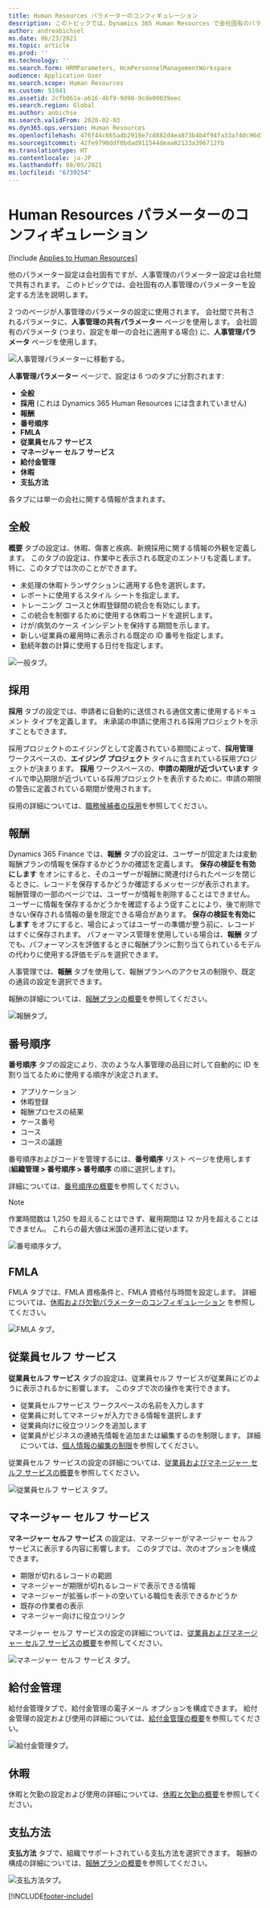 ```yaml
---
title: Human Resources パラメーターのコンフィギュレーション
description: このトピックでは、Dynamics 365 Human Resources で会社固有のパラメーターを設定する方法を説明します。
author: andreabichsel
ms.date: 06/23/2021
ms.topic: article
ms.prod: ''
ms.technology: ''
ms.search.form: HRMParameters, HcmPersonnelManagementWorkspace
audience: Application User
ms.search.scope: Human Resources
ms.custom: 51941
ms.assetid: 2cfb061a-a616-4bf9-9d98-9cde00039eec
ms.search.region: Global
ms.author: anbichse
ms.search.validFrom: 2020-02-03
ms.dyn365.ops.version: Human Resources
ms.openlocfilehash: 476f44c665adb2918e7cd882d4ea873b4b4f94fa33a74dc96d3eccc74b676ce5
ms.sourcegitcommit: 42fe9790ddf0bdad911544deaa82123a396712fb
ms.translationtype: HT
ms.contentlocale: ja-JP
ms.lasthandoff: 08/05/2021
ms.locfileid: "6739254"
---
```

# <a name="configure-human-resources-parameters"></a>Human Resources パラメーターのコンフィギュレーション

[!include [Applies to Human Resources](../includes/applies-to-hr.md)]

他のパラメーター設定は会社固有ですが、人事管理のパラメーター設定は会社間で共有されます。 このトピックでは、会社固有の人事管理のパラメーターを設定する方法を説明します。

2 つのページが人事管理のパラメータの設定に使用されます。 会社間で共有されるパラメータに、**人事管理の共有パラメーター** ページを使用します。 会社固有のパラメータ (つまり、設定を単一の会社に適用する場合) に、**人事管理パラメータ** ページを使用します。

![人事管理パラメーターに移動する。](./media/hr-employee-self-service-human-resources-parameters.png)

**人事管理パラメーター** ページで、設定は 6 つのタブに分割されます:

- **全般**
- **採用** (これは Dynamics 365 Human Resources には含まれていません)
- **報酬**
- **番号順序**
- **FMLA**
- **従業員セルフ サービス**
- **マネージャー セルフ サービス**
- **給付金管理**
- **休暇**
- **支払方法**

各タブには単一の会社に関する情報が含まれます。

## <a name="general"></a>全般

**概要** タブの設定は、休暇、傷害と疾病、新規採用に関する情報の外観を定義します。 このタブの設定は、作業中と表示される既定のエントリも定義します。 特に、このタブでは次のことができます。

- 未処理の休暇トランザクションに適用する色を選択します。
- レポートに使用するスタイル シートを指定します。
- トレーニング コースと休暇登録間の統合を有効にします。
- この統合を制御するために使用する休暇コードを選択します。
- けが/病気のケース インシデントを保持する期間を示します。
- 新しい従業員の雇用時に表示される既定の ID 番号を指定します。
- 勤続年数の計算に使用する日付を指定します。 

![一般タブ。](./media/hr-setup-parameters-general.png)

## <a name="recruitment"></a>採用

**採用** タブの設定では、申請者に自動的に送信される通信文書に使用するドキュメント タイプを定義します。 未承諾の申請に使用される採用プロジェクトを示すこともできます。

採用プロジェクトのエイジングとして定義されている期間によって、**採用管理** ワークスペースの、**エイジング プロジェクト** タイルに含まれている採用プロジェクトが決まります。 **採用** ワークスペースの、**申請の期限が近づいています** タイルで申込期限が近づいている採用プロジェクトを表示するために、申請の期限の警告に定義されている期間が使用されます。

採用の詳細については、[職務候補者の採用](hr-personnel-recruit.md)を参照してください。

## <a name="compensation"></a>報酬

Dynamics 365 Finance では、**報酬** タブの設定は、ユーザーが固定または変動報酬プランの情報を保存するかどうかの確認を定義します。 **保存の検証を有効にします** をオンにすると、そのユーザーが報酬に関連付けられたページを閉じるときに、レコードを保存するかどうか確認するメッセージが表示されます。 報酬管理の一部のページでは、ユーザーが情報を削除することはできません。 ユーザーに情報を保存するかどうかを確認するよう促すことにより、後で削除できない保存される情報の量を限定できる場合があります。 **保存の検証を有効にします** をオフにすると、場合によってはユーザーの準備が整う前に、レコードはすぐに保存されます。 パフォーマンス管理を使用している場合は、**報酬** タブでも、パフォーマンスを評価するときに報酬プランに割り当てられているモデルの代わりに使用する評価モデルを選択できます。

人事管理では、**報酬** タブを使用して、報酬プランへのアクセスの制限や、既定の通貨の設定を選択できます。

報酬の詳細については、[報酬プランの概要](hr-compensation-overview.md)を参照してください。

![報酬タブ。](./media/hr-setup-parameters-compensation.png)

## <a name="number-sequences"></a>番号順序

**番号順序** タブの設定により、次のような人事管理の品目に対して自動的に ID を割り当てるために使用する順序が決定されます。

- アプリケーション
- 休暇登録
- 報酬プロセスの結果
- ケース番号
- コース
- コースの議題

番号順序およびコードを管理するには、**番号順序** リスト ページを使用します (**組織管理 > 番号順序 > 番号順序** の順に選択します)。

詳細については、[番号順序の概要](../fin-ops-core/fin-ops/organization-administration/number-sequence-overview.md?toc=%2fdynamics365%2fhuman-resources%2ftoc.json)を参照してください。

> [!NOTE]
> 作業時間数は 1,250 を超えることはできず、雇用期間は 12 か月を超えることはできません。 これらの最大値は米国の連邦法に従います。

![番号順序タブ。](./media/hr-setup-parameters-number-sequences.png)

## <a name="fmla"></a>FMLA

FMLA タブでは、FMLA 資格条件と、FMLA 資格付与時間を設定します。 詳細については、[休暇および欠勤パラメーターのコンフィギュレーション](hr-leave-and-absence-parameters.md) を参照してください。

![FMLA タブ。](./media/hr-setup-parameters-fmla.png)

## <a name="employee-self-service"></a>従業員セルフ サービス

**従業員セルフ サービス** タブの設定は、従業員セルフ サービスが従業員にどのように表示されるかに影響します。 このタブで次の操作を実行できます。

- 従業員セルフサービス ワークスペースの名前を入力します
- 従業員に対してマネージャが入力できる情報を選択します
- 従業員向けに役立つリンクを追加します
- 従業員がビジネスの連絡先情報を追加または編集するのを制限します。 詳細については、[個人情報の編集の制限](hr-employee-self-service-restrict-editing.md)を参照してください。

従業員セルフ サービスの設定の詳細については、[従業員およびマネージャー セルフ サービスの概要](hr-employee-manager-self-service-overview.md)を参照してください。

![従業員セルフ サービス タブ。](./media/hr-setup-parameters-employee-self-service.png)

## <a name="manager-self-service"></a>マネージャー セルフ サービス

**マネージャー セルフ サービス** の設定は、マネージャーがマネージャー セルフ サービスに表示する内容に影響します。 このタブでは、次のオプションを構成できます。

- 期限が切れるレコードの範囲
- マネージャーが期限が切れるレコードで表示できる情報
- マネージャーが拡張レポートの空いている職位を表示できるかどうか
- 既存の作業者の表示
- マネージャー向けに役立つリンク

マネージャー セルフ サービスの設定の詳細については、[従業員およびマネージャー セルフ サービスの概要](hr-employee-manager-self-service-overview.md)を参照してください。

![マネージャー セルフ サービス タブ。](./media/hr-setup-parameters-manager-self-service.png)

## <a name="benefits-management"></a>給付金管理

給付金管理タブで、給付金管理の電子メール オプションを構成できます。 給付金管理の設定および使用の詳細については、[給付金管理の概要](hr-benefits-management-overview.md)を参照してください。

![給付金管理タブ。](./media/hr-setup-parameters-benefits-management.png)

## <a name="leave-and-absence"></a>休暇

休暇と欠勤の設定および使用の詳細については、[休暇と欠勤の概要](hr-leave-and-absence-overview.md)を参照してください。

## <a name="payment-methods"></a>支払方法

**支払方法** タブで、組織でサポートされている支払方法を選択できます。 報酬の構成の詳細については、[報酬プランの概要](hr-compensation-overview.md)を参照してください。

![支払方法タブ。](./media/hr-setup-parameters-payment-methods.png)


[!INCLUDE[footer-include](../includes/footer-banner.md)]
